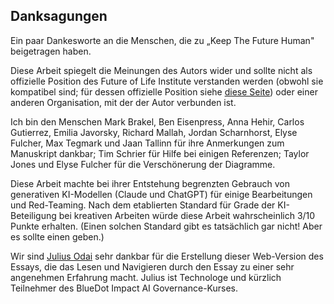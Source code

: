 ## Danksagungen

Ein paar Dankesworte an die Menschen, die zu „Keep The Future Human" beigetragen haben.

Diese Arbeit spiegelt die Meinungen des Autors wider und sollte nicht als offizielle Position des Future of Life Institute verstanden werden (obwohl sie kompatibel sind; für dessen offizielle Position siehe [diese Seite](https://futureoflife.org/our-position-on-ai/)) oder einer anderen Organisation, mit der der Autor verbunden ist.

Ich bin den Menschen Mark Brakel, Ben Eisenpress, Anna Hehir, Carlos Gutierrez, Emilia Javorsky, Richard Mallah, Jordan Scharnhorst, Elyse Fulcher, Max Tegmark und Jaan Tallinn für ihre Anmerkungen zum Manuskript dankbar; Tim Schrier für Hilfe bei einigen Referenzen; Taylor Jones und Elyse Fulcher für die Verschönerung der Diagramme.

Diese Arbeit machte bei ihrer Entstehung begrenzten Gebrauch von generativen KI-Modellen (Claude und ChatGPT) für einige Bearbeitungen und Red-Teaming. Nach dem etablierten Standard für Grade der KI-Beteiligung bei kreativen Arbeiten würde diese Arbeit wahrscheinlich 3/10 Punkte erhalten. (Einen solchen Standard gibt es tatsächlich gar nicht! Aber es sollte einen geben.)

Wir sind [Julius Odai](https://www.linkedin.com/in/julius-odai/) sehr dankbar für die Erstellung dieser Web-Version des Essays, die das Lesen und Navigieren durch den Essay zu einer sehr angenehmen Erfahrung macht. Julius ist Technologe und kürzlich Teilnehmer des BlueDot Impact AI Governance-Kurses.